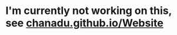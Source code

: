 # I'm currently not working on this, see [chanadu.github.io/Website](https://chanadu.github.io/Website)
